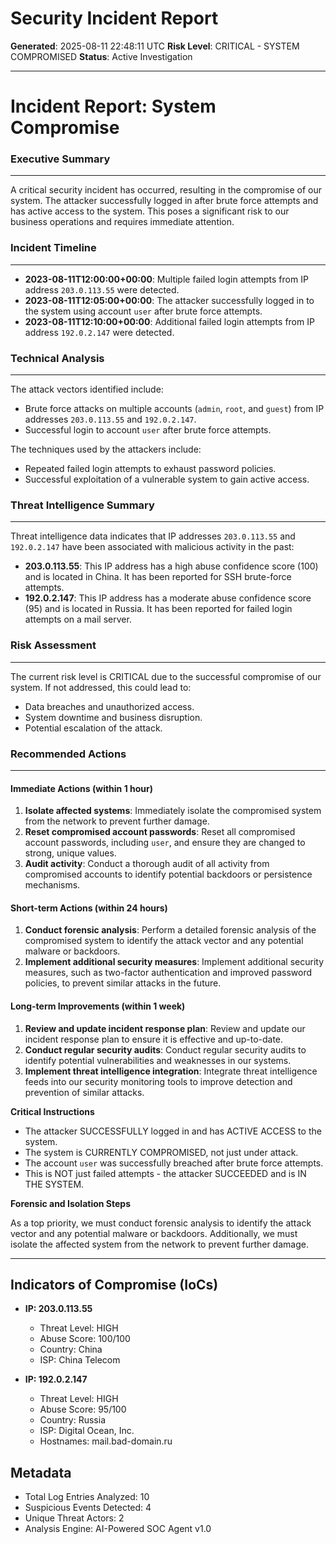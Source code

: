 # Security Incident Report
**Generated**: 2025-08-11 22:48:11 UTC
**Risk Level**: CRITICAL - SYSTEM COMPROMISED
**Status**: Active Investigation

---

**Incident Report: System Compromise**
=====================================

### Executive Summary
-------------------

A critical security incident has occurred, resulting in the compromise of our system. The attacker successfully logged in after brute force attempts and has active access to the system. This poses a significant risk to our business operations and requires immediate attention.

### Incident Timeline
--------------------

* **2023-08-11T12:00:00+00:00**: Multiple failed login attempts from IP address `203.0.113.55` were detected.
* **2023-08-11T12:05:00+00:00**: The attacker successfully logged in to the system using account `user` after brute force attempts.
* **2023-08-11T12:10:00+00:00**: Additional failed login attempts from IP address `192.0.2.147` were detected.

### Technical Analysis
---------------------

The attack vectors identified include:

* Brute force attacks on multiple accounts (`admin`, `root`, and `guest`) from IP addresses `203.0.113.55` and `192.0.2.147`.
* Successful login to account `user` after brute force attempts.

The techniques used by the attackers include:

* Repeated failed login attempts to exhaust password policies.
* Successful exploitation of a vulnerable system to gain active access.

### Threat Intelligence Summary
------------------------------

Threat intelligence data indicates that IP addresses `203.0.113.55` and `192.0.2.147` have been associated with malicious activity in the past:

* **203.0.113.55**: This IP address has a high abuse confidence score (100) and is located in China. It has been reported for SSH brute-force attempts.
* **192.0.2.147**: This IP address has a moderate abuse confidence score (95) and is located in Russia. It has been reported for failed login attempts on a mail server.

### Risk Assessment
------------------

The current risk level is CRITICAL due to the successful compromise of our system. If not addressed, this could lead to:

* Data breaches and unauthorized access.
* System downtime and business disruption.
* Potential escalation of the attack.

### Recommended Actions
----------------------

#### Immediate Actions (within 1 hour)

1. **Isolate affected systems**: Immediately isolate the compromised system from the network to prevent further damage.
2. **Reset compromised account passwords**: Reset all compromised account passwords, including `user`, and ensure they are changed to strong, unique values.
3. **Audit activity**: Conduct a thorough audit of all activity from compromised accounts to identify potential backdoors or persistence mechanisms.

#### Short-term Actions (within 24 hours)

1. **Conduct forensic analysis**: Perform a detailed forensic analysis of the compromised system to identify the attack vector and any potential malware or backdoors.
2. **Implement additional security measures**: Implement additional security measures, such as two-factor authentication and improved password policies, to prevent similar attacks in the future.

#### Long-term Improvements (within 1 week)

1. **Review and update incident response plan**: Review and update our incident response plan to ensure it is effective and up-to-date.
2. **Conduct regular security audits**: Conduct regular security audits to identify potential vulnerabilities and weaknesses in our systems.
3. **Implement threat intelligence integration**: Integrate threat intelligence feeds into our security monitoring tools to improve detection and prevention of similar attacks.

**Critical Instructions**

* The attacker SUCCESSFULLY logged in and has ACTIVE ACCESS to the system.
* The system is CURRENTLY COMPROMISED, not just under attack.
* The account `user` was successfully breached after brute force attempts.
* This is NOT just failed attempts - the attacker SUCCEEDED and is IN THE SYSTEM.

**Forensic and Isolation Steps**

As a top priority, we must conduct forensic analysis to identify the attack vector and any potential malware or backdoors. Additionally, we must isolate the affected system from the network to prevent further damage.

---

## Indicators of Compromise (IoCs)

- **IP: 203.0.113.55**
  - Threat Level: HIGH
  - Abuse Score: 100/100
  - Country: China
  - ISP: China Telecom

- **IP: 192.0.2.147**
  - Threat Level: HIGH
  - Abuse Score: 95/100
  - Country: Russia
  - ISP: Digital Ocean, Inc.
  - Hostnames: mail.bad-domain.ru


## Metadata
- Total Log Entries Analyzed: 10
- Suspicious Events Detected: 4
- Unique Threat Actors: 2
- Analysis Engine: AI-Powered SOC Agent v1.0
